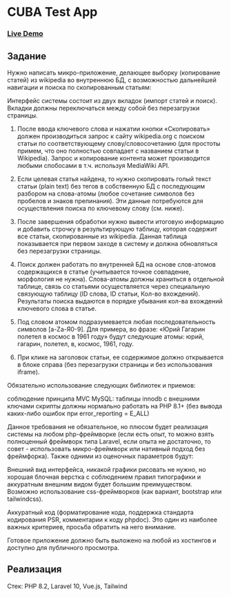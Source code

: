 # CUBA Test App

### [Live Demo](https://u1496224.isp.regruhosting.ru/)

## Задание

Нужно написать микро-приложение, делающее выборку (копирование статей) из wikipedia во внутреннюю БД, с возможностью дальнейшей навигации и поиска по скопированным статьям:

Интерфейс системы состоит из двух вкладок (импорт статей и поиск). Вкладки должны переключаться между собой без перезагрузки страницы.


1. После ввода ключевого слова и нажатии кнопки «Скопировать» должен производиться запрос к сайту wikipedia.org c поиском статьи по соответствующему слову/словосочетанию (для простоты примем, что оно полностью совпадает с названием статьи в Wikipedia). Запрос и копирование контента может производится любыми спобосами в т.ч. используя MediaWiki API.


2. Если целевая статья найдена, то нужно скопировать голый текст статьи (plain text) без тегов в собственную БД с последующим разбором на слова-атомы (любое сочетание символов без пробелов и знаков препинания). Эти данные потребуются для осуществления поиска по ключевому слову (см. ниже).


3. После завершения обработки нужно вывести итоговую информацию и добавить строчку в результирующую таблицу, которая содержит все статьи, скопированные из wikipedia. Данная таблица показывается при первом заходе в систему и должна обновляться без перезагрузки страницы.


4. Поиск должен работать по внутренней БД на основе слов-атомов содержащихся в статье (учитывается точное совпадение, морфология не нужна). Слова-атомы должны храниться в отдельной таблице, связь со статьями осуществляется через специальную связующую таблицу (ID слова, ID статьи, Кол-во вхождений). Результаты поиска выдаются в порядке убывания кол-ва вхождений ключевого слова в статье.

5. Под словом атомом подразумевается любая последовательность символов [a-Zа-Я0-9]. Для примера, во фразе: «Юрий Гагарин полетел в космос в 1961 году» будут следующие атомы: юрий, гагарин, полетел, в, космос, 1961, году.


6. При клике на заголовок статьи, ее содержимое должно открывается в блоке справа (без перезагрузки страницы и без использования iframe).

Обязательно использование следующих библиотек и приемов:


соблюдение принципа MVC
MySQL: таблицы innodb c внешними ключами
скрипты должны нормально работать на PHP 8.1+ (без вывода каких-либо ошибок при error_reporting = E_ALL)

Данное требования не обязательное, но плюсом будет реализация системы на любом php-фреймворке (если есть опыт, то можно взять полноценный фреймворк типа Laravel, если опыта не достаточно, то совет - использовать микро-фреймворк или нативный подход без фреймфорка). Также одними из оценочных параметров будут:

Внешний вид интерфейса, никакой графики рисовать не нужно, но хорошая блочная верстка с соблюдением правил типографики и аккуратным внешним видом будет большим преимуществом. Возможно использование css-фреймворков (как вариант, bootstrap или tailwindcss).

Аккуратный код (форматирование кода, поддержка стандарта кодирования PSR, комментарии к коду phpdoc). Это один из наиболее важных критериев, просьба обратить на него внимание.

Готовое приложение должно быть выложено на любой из хостингов и доступно для публичного просмотра. 

## Реализация

Стек: PHP 8.2, Laravel 10, Vue.js, Tailwind
